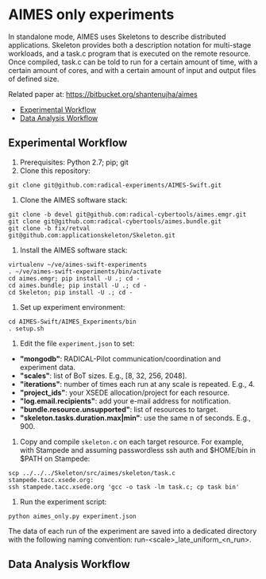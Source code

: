 # AIMES only experiments

In standalone mode, AIMES uses Skeletons to describe distributed applications.
Skeleton provides both a description notation for multi-stage workloads, and a
task.c program that is executed on the remote resource. Once compiled, task.c
can be told to run for a certain amount of time, with a certain amount of
cores, and with a certain amount of input and output files of defined size.

Related paper at: https://bitbucket.org/shantenujha/aimes

* [Experimental Workflow](#experimental-workflow)
* [Data Analysis Workflow](#data-analysis-workflow)

## Experimental Workflow
1. Prerequisites: Python 2.7; pip; git
1. Clone this repository:

  ```
  git clone git@github.com:radical-experiments/AIMES-Swift.git
  ```

1. Clone the AIMES software stack:

  ```
  git clone -b devel git@github.com:radical-cybertools/aimes.emgr.git
  git clone git@github.com:radical-cybertools/aimes.bundle.git
  git clone -b fix/retval git@github.com:applicationskeleton/Skeleton.git
  ```

1. Install the AIMES software stack:

  ```
  virtualenv ~/ve/aimes-swift-experiments
  . ~/ve/aimes-swift-experiments/bin/activate
  cd aimes.emgr; pip install -U .; cd -
  cd aimes.bundle; pip install -U .; cd -
  cd Skeleton; pip install -U .; cd -
  ```

1. Set up experiment environment:

  ```
  cd AIMES-Swift/AIMES_Experiments/bin
  . setup.sh
  ```

1. Edit the file ```experiment.json``` to set:

  * **"mongodb"**: RADICAL-Pilot communication/coordination and experiment data.
  * **"scales"**: list of BoT sizes. E.g., [8, 32, 256, 2048].
  * **"iterations"**: number of times each run at any scale is repeated. E.g., 4.
  * **"project_ids"**: your XSEDE allocation/project for each resource.
  * **"log.email.recipients"**: add your e-mail address for notification.
  * **"bundle.resource.unsupported"**: list of resources to target.
  * **"skeleton.tasks.duration.max|min"**: use the same n of seconds. E.g., 900.

1. Copy and compile ```skeleton.c``` on each target resource. For example, with Stampede and assuming passwordless ssh auth and $HOME/bin in $PATH on Stampede:

  ```
  scp ../../../Skeleton/src/aimes/skeleton/task.c stampede.tacc.xsede.org:
  ssh stampede.tacc.xsede.org 'gcc -o task -lm task.c; cp task bin'
  ```

1. Run the experiment script:

  ```
  python aimes_only.py experiment.json
  ```

  The data of each run of the experiment are saved into a dedicated directory with the following naming convention: run\-\<scale\>\_late\_uniform\_\<n\_run\>.

## Data Analysis Workflow

<!-- The analysis wrokflow is designed to be automated, reusable, and extensible. It can be automated by running the following commands from a 'master' shell script (not provided). The wrokflow incrementally integrates new data to those previously collected. Raw, wrangled, and analysis data are all kept across runs preserving the reproducibility of the analysis and (to a certain extent) the provenance of the data. When needed, new analyses can be added to a single step of the workflow without altering the other steps.

1. Prerequisites: Bash on Linux. Bask on OSX requires GNU coreutils (brew install coreutils) and to export ```PATH="/usr/local/opt/coreutils/libexec/gnubin:$PATH"```

2. If the file ```AIMES_Swift_experiments/raw.tar.bz2``` exists, from the repository's root directory run:

  ```
  tar xfj AIMES_Swift_experiments/raw.tar.bz2 -C AIMES_Swift_experiments
  ```
3. Run the data Wrangler. From the repository's root directory run:

  ```
  . AIMES_Swift_experiments/bin/data_wrangling.sh
  ```

  The wrangler copies the run directories from the repository's root to ```AIMES_Swift_experiments/raw```. Each run is copied into a directory with the following name convention: ```run-<size-of-bag>_<type-of-binding>_<run-counter>```. The size of the bag and the type of binding are read from the file ```metadata.json``` within each run directory. The wrangler checks for previous directories and increments run counters of new directories accordingly. The wrangler copies the Swif.log of each run into ```AIMES_Swift_experiments/analysis/<type-of-binding>/<size-of-bag>/Swift.<milliseconds-since-epoch>.log```.

4. Extract timestamps for run and tasks from the Swift logs. From the ```AIMES_Swift_experiments/analysis``` directory run:

  ```
  . ../bin/get_timestamps.sh
  ```

  ```get_timestamps.sh``` calls the Swift log parser ``swift-timestamps.py``` for each log file. The parser outputs a json file with the following timestamps:

  ```json
  {
    "Tasks": {
        "R-4-1-1448926016471": {
            "Active": 1448872242,
            "New": 1448872022,
            "Completed": 1448873163,
            "Submitting": 1448872022,
            "Submitted": 1448872022
        },
        ...
    },
    "Run": {
        "Start": 1448872016,
        "Finish": 1448873163,
        "ID": "run006"
    }
  }
  ```
  and backups the oringal log files to ```<type-of-binding>/<size-of-bot>/swift.<epoch>.bak```.

5. Compute timings from the timestamps of each run. From the ```AIMES_Swift_experiments/analysis``` directory run:

  ```
  . ../bin/compute_timings.sh
  ```

  ```compute_timings.sh``` calls the Python script ```get_timings.py``` for each timesteps file. A file ```<name-of-timing>.data``` is created in each ```<type-of-binding>/<size-of-bot>``` directory. Each file contains a list of timings in seconds since EPOCH for every run. When new runs are processed, their new timings are appended to the existing files. The existing files are backed up in place with the ```.bak``` extension before being appended.  ```get_timings.py``` can and *should* be extended to calculate and output all the timimngs as requested by the experiment analysis.

6. Aggregate each type of timing into a ```csv``` file. From the ```AIMES_Swift_experiments/analysis``` directory run:

  ```
  . ../bin/aggregate_timings.sh
  ```

  A file ```<name-of-timing>_<type-of-binding>.csv``` is created in ```AIMES_Swift_experiments/analysis``` (e.g., ```late_TTC.csv```). When new runs are added, their new timings are appended to the existing files. The existing files are backed up in place with the ```.bak``` extension. The columns of the cvs file are the sizes of the bot; the raw are the recorded timings:

  | 8 | 32 | 256 | 2048 |
  |---|----|-----|------|
  |1147|1168|1626|7719|
  |1142|1934|2167||
  |||2203||

7. Diverse approaches can be used to produce plots from the csv files.
 -->
